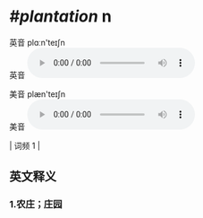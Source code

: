# ***\#plantation*** n
英音 plɑːn'teɪʃn  
英音
<audio src="./media/plantation1.aac" controls="controls"></audio>

美音 plæn'teɪʃn  
美音
<audio src="./media/plantation2.aac" controls="controls"></audio>



| 词频 1 |  

英文释义
---
### 1.**农庄；庄园**  


